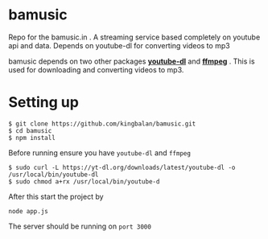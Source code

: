 # bamusic
Repo for the bamusic.in . A streaming service based completely on youtube api and data. Depends on youtube-dl for converting videos to mp3

bamusic depends on two other packages **[youtube-dl](https://rg3.github.io/youtube-dl/download.html)** and **[ffmpeg](https://ffmpeg.org/)** . This is used for downloading and converting videos to mp3.


# Setting up
```
$ git clone https://github.com/kingbalan/bamusic.git
$ cd bamusic
$ npm install
```
Before running ensure you have ```youtube-dl``` and ```ffmpeg```
```
$ sudo curl -L https://yt-dl.org/downloads/latest/youtube-dl -o /usr/local/bin/youtube-dl
$ sudo chmod a+rx /usr/local/bin/youtube-d
```

After this start the project by 

```
node app.js
```

The server should be running on ```port 3000```
